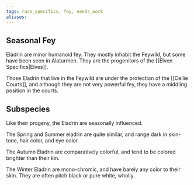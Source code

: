 ```yaml
---
tags: race_specifics, fey, needs_work
aliases:
---
```

## Seasonal Fey
Eladrin are minor humanoid fey. They mostly inhabit the Feywild, but some have been seen in Alaturmen. They are the progenitors of the [[Elven Specifics|Elves]].

Those Eladrin that live in the Feywild are under the protection of the [[Ceilie Courts]], and although they are not very powerful fey, they have a middling position in the courts.

## Subspecies
Like their progeny, the Eladrin are seasonally influenced. 

The Spring and Summer eladrin are quite similar, and range dark in skin-tone, hair color, and eye color. 

The Autumn Eladrin are comparatively colorful, and tend to be colored brighter than their kin. 

The Winter Eladrin are mono-chromic, and have barely any color to their skin. They are often pitch black or pure white, wholly. 
